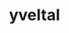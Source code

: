 ---
id: 717
title: yveltal
types: [dark,flying]
image: https://raw.githubusercontent.com/PokeAPI/sprites/master/sprites/pokemon/717.png
---